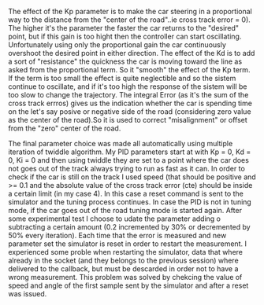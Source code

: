 The effect of the Kp parameter is to make the car steering in a proportional way to the distance from the "center of the road"..ie 
cross track error = 0). The higher it's the parameter the faster the car returns to the "desired" point, but if this gain is too 
hight then the controller can start oscillating. Unfortunately using only the proportional gain the car continuously overshoot 
the desired point in either direction.
The effect of the Kd is to add a sort of "resistance" the quickness the car is moving toward the line as asked from the proportional
term. So it "smooth" the effect of the Kp term. If the term is too small the effect is quite neglectible and so the sistem 
continue to oscillate, and if it's too high the response of the sistem will be too slow to change the trajectory.
The integral Error (as it's the sum of the cross track errros) gives us the indication whether the car is spending time on the 
let's say posive or negative side of the road (considering zero value as the center of the road).So it is used to correct
"misalignment" or offset from the "zero" center of the road.

The final parameter choice was made all automatically using multiple iteration of twiddle algorithm.
My PID parameters start at with Kp = 0, Kd = 0, Ki = 0 and then using twiddle they are set to a point where the car
does not goes out of the track always trying to run as fast as it can.
In order to check if the car is still on the track I used speed (that should be positive and >= 0.1 and the absolute value 
of the cross track error (cte) should be inside a certain limit (in my case 4).
In this case a reset command is sent to the simulator and the tuning process continues.
In case the PID is not in tuning mode, if the car goes out of the road tuning mode is started again.
After some experimental test I choose to udate the parameter adding o subtracting a certain amount (0.2 incremented by 30% 
or decremented by 50% every iteration).
Each time that the error is measured and new parameter set the simulator is reset in order to restart the measurement.
I experienced some proble when restarting the simulator, data that where already in the socket (and they belongs to the previous session)
where delivered to the callback, but must be descarded in order not to have a wrong measurement.
This problem was solved by chekcing the value of speed and angle of the first sample sent by the simulator and after a reset was issued.
